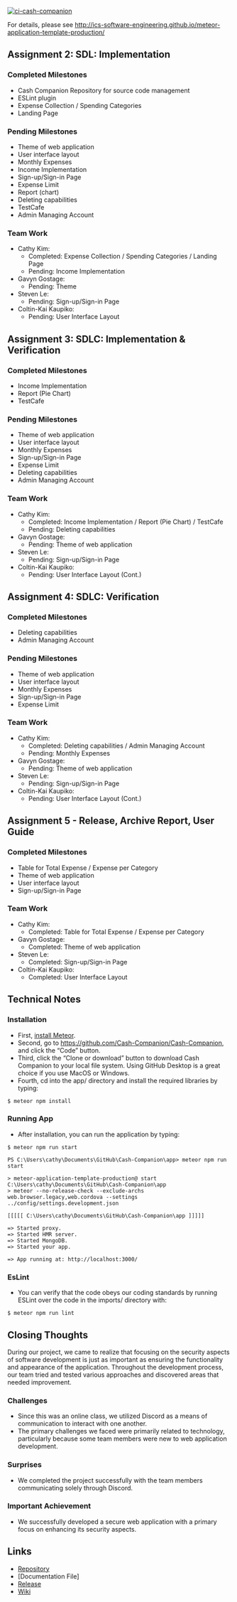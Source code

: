 [![ci-cash-companion](https://github.com/Cash-Companion/Cash-Companion/actions/workflows/ci.yml/badge.svg)](https://github.com/Cash-Companion/Cash-Companion/actions/workflows/ci.yml)

For details, please see http://ics-software-engineering.github.io/meteor-application-template-production/

## Assignment 2: SDL: Implementation

### Completed Milestones
- Cash Companion Repository for source code management
- ESLint plugin
- Expense Collection / Spending Categories
- Landing Page

### Pending Milestones
- Theme of web application
- User interface layout
- Monthly Expenses
- Income Implementation
- Sign-up/Sign-in Page
- Expense Limit
- Report (chart)
- Deleting capabilities
- TestCafe
- Admin Managing Account

### Team Work
- Cathy Kim:
  - Completed: Expense Collection / Spending Categories / Landing Page
  - Pending: Income Implementation
- Gavyn Gostage:
  - Pending: Theme
- Steven Le:
  - Pending: Sign-up/Sign-in Page
- Coltin-Kai Kaupiko:
  - Pending: User Interface Layout

## Assignment 3: SDLC: Implementation & Verification

### Completed Milestones
- Income Implementation
- Report (Pie Chart)
- TestCafe

### Pending Milestones
- Theme of web application
- User interface layout
- Monthly Expenses
- Sign-up/Sign-in Page
- Expense Limit
- Deleting capabilities
- Admin Managing Account


### Team Work
- Cathy Kim:
  - Completed: Income Implementation / Report (Pie Chart) / TestCafe
  - Pending: Deleting capabilities
- Gavyn Gostage:
  - Pending: Theme of web application
- Steven Le:
  - Pending: Sign-up/Sign-in Page
- Coltin-Kai Kaupiko:
  - Pending: User Interface Layout (Cont.)
  
 ## Assignment 4: SDLC: Verification
 
 ### Completed Milestones
- Deleting capabilities
- Admin Managing Account

### Pending Milestones
- Theme of web application
- User interface layout
- Monthly Expenses
- Sign-up/Sign-in Page
- Expense Limit


### Team Work
- Cathy Kim:
  - Completed: Deleting capabilities / Admin Managing Account
  - Pending: Monthly Expenses
- Gavyn Gostage:
  - Pending: Theme of web application
- Steven Le:
  - Pending: Sign-up/Sign-in Page
- Coltin-Kai Kaupiko:
  - Pending: User Interface Layout (Cont.)

## Assignment 5 - Release, Archive Report, User Guide

### Completed Milestones
- Table for Total Expense / Expense per Category
- Theme of web application
- User interface layout
- Sign-up/Sign-in Page


### Team Work
- Cathy Kim:
  - Completed: Table for Total Expense / Expense per Category
- Gavyn Gostage:
  - Completed: Theme of web application
- Steven Le:
  - Completed: Sign-up/Sign-in Page
- Coltin-Kai Kaupiko:
  - Completed: User Interface Layout

## Technical Notes
### Installation
* First, [install Meteor](https://docs.meteor.com/install.html).
* Second, go to https://github.com/Cash-Companion/Cash-Companion, and click the “Code” button.
* Third, click the “Clone or download” button to download Cash Companion to your local file system. Using GitHub Desktop is a great choice if you use MacOS or Windows.
* Fourth, cd into the app/ directory and install the required libraries by typing:

```
$ meteor npm install
```

### Running App
* After installation, you can run the application by typing:

```
$ meteor npm run start
```

```
PS C:\Users\cathy\Documents\GitHub\Cash-Companion\app> meteor npm run start

> meteor-application-template-production@ start C:\Users\cathy\Documents\GitHub\Cash-Companion\app
> meteor --no-release-check --exclude-archs web.browser.legacy,web.cordova --settings ../config/settings.development.json

[[[[[ C:\Users\cathy\Documents\GitHub\Cash-Companion\app ]]]]]

=> Started proxy.
=> Started HMR server.                        
=> Started MongoDB.                           
=> Started your app.                          

=> App running at: http://localhost:3000/

```
 
### EsLint
* You can verify that the code obeys our coding standards by running ESLint over the code in the imports/ directory with:

```
$ meteor npm run lint
```

## Closing Thoughts

During our project, we came to realize that focusing on the security aspects of software development is just as important as ensuring the functionality and appearance of the application. Throughout the development process, our team tried and tested various approaches and discovered areas that needed improvement.

### Challenges

* Since this was an online class, we utilized Discord as a means of communication to interact with one another.
* The primary challenges we faced were primarily related to technology, particularly because some team members were new to web application development.

### Surprises

* We completed the project successfully with the team members communicating solely through Discord.

### Important Achievement

* We successfully developed a secure web application with a primary focus on enhancing its security aspects.

## Links

* [Repository](https://github.com/Cash-Companion/Cash-Companion)
* [Documentation File]
* [Release](https://github.com/Cash-Companion/Cash-Companion/releases/tag/1.0)
* [Wiki](https://github.com/Cash-Companion/Cash-Companion/wiki)

